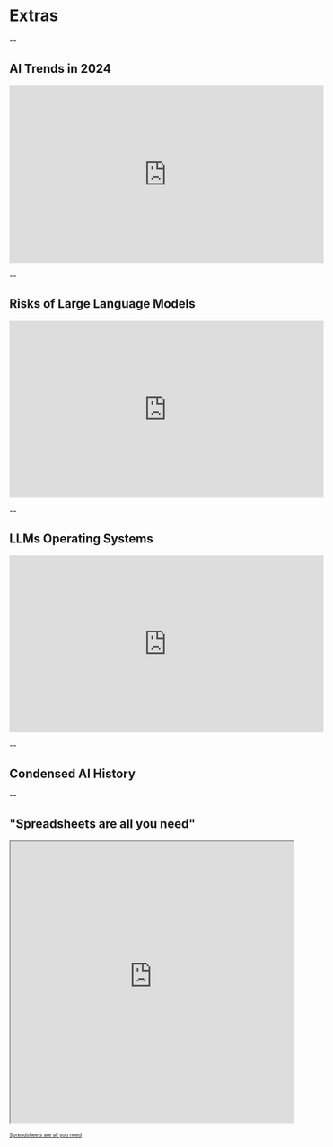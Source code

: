 # Extras

--

<!-- .slide: class="align-center" -->

## AI Trends in 2024

<iframe width="560" height="315" src="https://www.youtube.com/embed/sGZ6AlAnULc?si=Qca3pjBjHAPiGzpN" title="YouTube video player" frameborder="0" allow="accelerometer; autoplay; clipboard-write; encrypted-media; gyroscope; picture-in-picture; web-share" referrerpolicy="strict-origin-when-cross-origin" allowfullscreen></iframe>

--

<!-- .slide: class="align-center" -->

## Risks of Large Language Models

<iframe width="560" height="315" src="https://www.youtube.com/embed/r4kButlDLUc?si=PTPxaDj_jm9xJ0oe" title="YouTube video player" frameborder="0" allow="accelerometer; autoplay; clipboard-write; encrypted-media; gyroscope; picture-in-picture; web-share" referrerpolicy="strict-origin-when-cross-origin" allowfullscreen></iframe>

--

<!-- .slide: class="align-center" -->


## LLMs Operating Systems

<iframe width="560" height="315" src="https://www.youtube.com/embed/zjkBMFhNj_g?si=YmN-6yprsPgr12zh&amp;start=2541" title="YouTube video player" frameborder="0" allow="accelerometer; autoplay; clipboard-write; encrypted-media; gyroscope; picture-in-picture; web-share" referrerpolicy="strict-origin-when-cross-origin" allowfullscreen></iframe>

--

<!-- .slide: class="align-center" -->


## Condensed AI History

<div class="pdf"><!-- { "pdf": "assets/HistoryofAIPosterFinal.pdf" } --></div>

--

## "Spreadsheets are all you need"

<iframe width="100%" height="500" src="https://spreadsheets-are-all-you-need.ai"> </iframe>

<small style="font-size:xx-small"> [Spreadsheets are all you need](https://spreadsheets-are-all-you-need.ai) </small>


